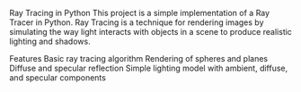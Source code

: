 Ray Tracing in Python
This project is a simple implementation of a Ray Tracer in Python. Ray Tracing is a technique for rendering images by simulating the way light interacts with objects in a scene to produce realistic lighting and shadows.

Features
Basic ray tracing algorithm
Rendering of spheres and planes
Diffuse and specular reflection
Simple lighting model with ambient, diffuse, and specular components
